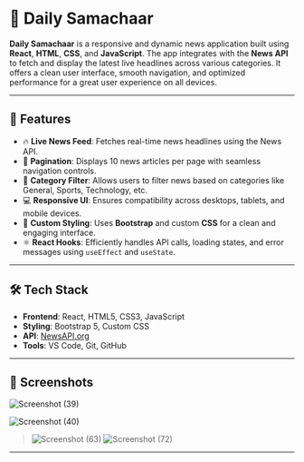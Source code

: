 # 📰 Daily Samachaar

**Daily Samachaar** is a responsive and dynamic news application built using **React**, **HTML**, **CSS**, and **JavaScript**. The app integrates with the **News API** to fetch and display the latest live headlines across various categories. It offers a clean user interface, smooth navigation, and optimized performance for a great user experience on all devices.

---

## 🚀 Features

- 🔥 **Live News Feed**: Fetches real-time news headlines using the News API.
- 📑 **Pagination**: Displays 10 news articles per page with seamless navigation controls.
- 🧭 **Category Filter**: Allows users to filter news based on categories like General, Sports, Technology, etc.
- 💻 **Responsive UI**: Ensures compatibility across desktops, tablets, and mobile devices.
- 🎨 **Custom Styling**: Uses **Bootstrap** and custom **CSS** for a clean and engaging interface.
- ⚛️ **React Hooks**: Efficiently handles API calls, loading states, and error messages using `useEffect` and `useState`.

---

## 🛠️ Tech Stack

- **Frontend**: React, HTML5, CSS3, JavaScript  
- **Styling**: Bootstrap 5, Custom CSS  
- **API**: [NewsAPI.org](https://newsapi.org/)  
- **Tools**: VS Code, Git, GitHub  

---

## 📸 Screenshots     

![Screenshot (39)](https://github.com/user-attachments/assets/430ceb99-cbc3-41cd-a757-1f47e53666eb)

   
>   
![Screenshot (40)](https://github.com/user-attachments/assets/7f919ab2-c3a3-4559-83d3-32a12bdecb8e)

>   
>![Screenshot (63)](https://github.com/user-attachments/assets/071b3002-26df-4143-a433-05ea2e54ab5b)
> ![Screenshot (72)](https://github.com/user-attachments/assets/74bb5f2f-c299-4e51-89cf-004e124b796f)





---



